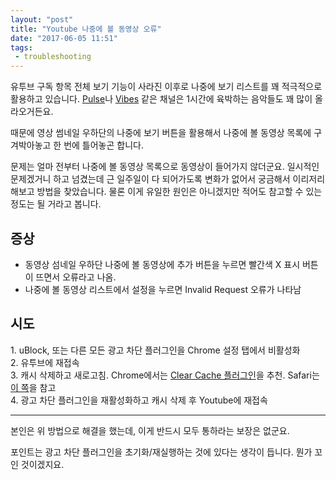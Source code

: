 ```yaml
---
layout: "post"
title: "Youtube 나중에 볼 동영상 오류"
date: "2017-06-05 11:51"
tags:
 - troubleshooting
---
```


유투브 구독 항목 전체 보기 기능이 사라진 이후로 나중에 보기 리스트를 꽤 적극적으로 활용하고 있습니다. [Pulse](https://www.youtube.com/user/Pulse8Music)나 [Vibes](https://www.youtube.com/channel/UCCpSl61ps2vc85lMCxeHaSw) 같은 채널은 1시간에 육박하는 음악들도 꽤 많이 올라오거든요.

때문에 영상 썸네일 우하단의 나중에 보기 버튼을 활용해서 나중에 볼 동영상 목록에 구겨박아놓고 한 번에 틀어놓곤 합니다.

문제는 얼마 전부터 나중에 볼 동영상 목록으로 동영상이 들어가지 않더군요. 일시적인 문제겠거니 하고 넘겼는데 근 일주일이 다 되어가도록 변화가 없어서 궁금해서 이리저리 해보고 방법을 찾았습니다. 물론 이게 유일한 원인은 아니겠지만 적어도 참고할 수 있는 정도는 될 거라고 봅니다.

## 증상

- 동영상 섬네일 우하단 나중에 볼 동영상에 추가 버튼을 누르면 빨간색 X 표시 버튼이 뜨면서 오류라고 나옴.
- 나중에 볼 동영상 리스트에서 설정을 누르면 Invalid Request 오류가 나타남

## 시도

1\. uBlock, 또는 다른 모든 광고 차단 플러그인을 Chrome 설정 탭에서 비활성화  
2\. 유투브에 재접속  
3\. 캐시 삭제하고 새로고침. Chrome에서는 [Clear Cache 플러그인](https://chrome.google.com/webstore/detail/clear-cache/cppjkneekbjaeellbfkmgnhonkkjfpdn)을 추천. Safari는 [이 쪽](http://canorus.github.io/2017/06/05/safari-캐시-지우기/)을 참고  
4\. 광고 차단 플러그인을 재활성화하고 캐시 삭제 후 Youtube에 재접속  

- - -

본인은 위 방법으로 해결을 했는데, 이게 반드시 모두 통하라는 보장은 없군요.

포인트는 광고 차단 플러그인을 초기화/재실행하는 것에 있다는 생각이 듭니다. 뭔가 꼬인 것이겠지요.

